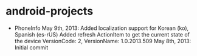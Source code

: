 android-projects
================

- PhoneInfo
May 9th, 2013: Added localization support for Korean (ko), Spanish (es-rUS)
               Added refresh ActionItem to get the current state of the device
               VersionCode: 2, VersionName: 1.0.2013.509
May 8th, 2013: Initial commit
